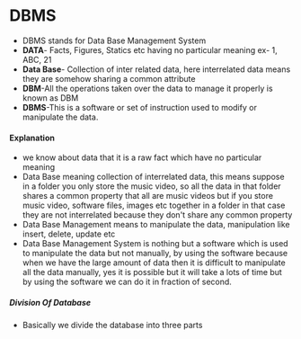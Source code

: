 # DBMS
- DBMS stands for Data Base Management System
- **DATA**- Facts, Figures, Statics etc having no particular meaning
	ex- 1, ABC, 21
- **Data Base**- Collection of inter related data, here interrelated data means they are somehow sharing a common attribute
- **DBM**-All the operations taken over the data to manage it properly is known as DBM
- **DBMS**-This is a software or set of instruction used to modify or manipulate the data.

#### Explanation
- we know about data that it is a raw fact which have no particular meaning
- Data Base meaning collection of interrelated data, this means suppose in a folder you only store the music video, so all the data in that folder shares a common property that all are music videos but if you store music video, software files, images etc together in a folder in that case they are not interrelated because they don't share any common property
- Data Base Management means to manipulate the data, manipulation like insert, delete, update etc
- Data Base Management System is nothing but a software which is used to manipulate the data but not manually, by using the software because when we have the large amount of data then it is difficult to manipulate all the data manually, yes it is possible but it will take a lots of time but by using the software we can do it in fraction of second.
##### Division Of Database
- Basically we divide the database into three parts
<Diagram>
